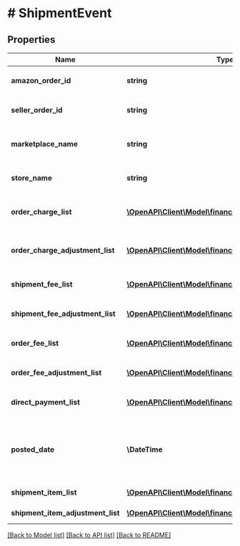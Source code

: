 # # ShipmentEvent

## Properties

Name | Type | Description | Notes
------------ | ------------- | ------------- | -------------
**amazon_order_id** | **string** | An Amazon-defined identifier for an order. | [optional]
**seller_order_id** | **string** | A seller-defined identifier for an order. | [optional]
**marketplace_name** | **string** | The name of the marketplace where the event occurred. | [optional]
**store_name** | **string** | The name of the store where the event occurred. | [optional]
**order_charge_list** | [**\OpenAPI\Client\Model\financesv0\ChargeComponent[]**](ChargeComponent.md) | A list of charge information on the seller&#39;s account. | [optional]
**order_charge_adjustment_list** | [**\OpenAPI\Client\Model\financesv0\ChargeComponent[]**](ChargeComponent.md) | A list of charge information on the seller&#39;s account. | [optional]
**shipment_fee_list** | [**\OpenAPI\Client\Model\financesv0\FeeComponent[]**](FeeComponent.md) | A list of fee component information. | [optional]
**shipment_fee_adjustment_list** | [**\OpenAPI\Client\Model\financesv0\FeeComponent[]**](FeeComponent.md) | A list of fee component information. | [optional]
**order_fee_list** | [**\OpenAPI\Client\Model\financesv0\FeeComponent[]**](FeeComponent.md) | A list of fee component information. | [optional]
**order_fee_adjustment_list** | [**\OpenAPI\Client\Model\financesv0\FeeComponent[]**](FeeComponent.md) | A list of fee component information. | [optional]
**direct_payment_list** | [**\OpenAPI\Client\Model\financesv0\DirectPayment[]**](DirectPayment.md) | A list of direct payment information. | [optional]
**posted_date** | **\DateTime** | Fields with a schema type of date are in ISO 8601 date time format (for example GroupBeginDate). | [optional]
**shipment_item_list** | [**\OpenAPI\Client\Model\financesv0\ShipmentItem[]**](ShipmentItem.md) | A list of shipment items. | [optional]
**shipment_item_adjustment_list** | [**\OpenAPI\Client\Model\financesv0\ShipmentItem[]**](ShipmentItem.md) | A list of shipment items. | [optional]

[[Back to Model list]](../../README.md#models) [[Back to API list]](../../README.md#endpoints) [[Back to README]](../../README.md)

